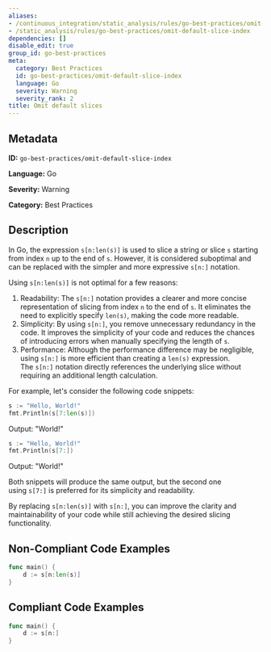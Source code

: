 ```yaml
---
aliases:
- /continuous_integration/static_analysis/rules/go-best-practices/omit-default-slice-index
- /static_analysis/rules/go-best-practices/omit-default-slice-index
dependencies: []
disable_edit: true
group_id: go-best-practices
meta:
  category: Best Practices
  id: go-best-practices/omit-default-slice-index
  language: Go
  severity: Warning
  severity_rank: 2
title: Omit default slices
---
```

<!--  SOURCED FROM https://github.com/DataDog/datadog-static-analyzer-rule-docs -->


## Metadata
**ID:** `go-best-practices/omit-default-slice-index`

**Language:** Go

**Severity:** Warning

**Category:** Best Practices

## Description
In Go, the expression `s[n:len(s)]` is used to slice a string or slice `s` starting from index `n` up to the end of `s`. However, it is considered suboptimal and can be replaced with the simpler and more expressive `s[n:]` notation.

Using `s[n:len(s)]` is not optimal for a few reasons:

1.  Readability: The `s[n:]` notation provides a clearer and more concise representation of slicing from index `n` to the end of `s`. It eliminates the need to explicitly specify `len(s)`, making the code more readable.
2.  Simplicity: By using `s[n:]`, you remove unnecessary redundancy in the code. It improves the simplicity of your code and reduces the chances of introducing errors when manually specifying the length of `s`.
3.  Performance: Although the performance difference may be negligible, using `s[n:]` is more efficient than creating a `len(s)` expression. The `s[n:]` notation directly references the underlying slice without requiring an additional length calculation.

For example, let's consider the following code snippets:

```go
s := "Hello, World!"
fmt.Println(s[7:len(s)])
```

Output: "World!"

```go
s := "Hello, World!"
fmt.Println(s[7:])
```

Output: "World!"

Both snippets will produce the same output, but the second one using `s[7:]` is preferred for its simplicity and readability.

By replacing `s[n:len(s)]` with `s[n:]`, you can improve the clarity and maintainability of your code while still achieving the desired slicing functionality.

## Non-Compliant Code Examples
```go
func main() {
    d := s[n:len(s)]
}
```

## Compliant Code Examples
```go
func main() {
    d := s[n:]
}
```

